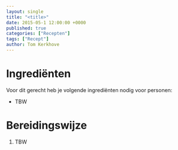 ```yaml
---
layout: single
title: "<title>"
date: 2015-05-1 12:00:00 +0000
published: true
categories: ["Recepten"]
tags: ["Recept"]
author: Tom Kerkhove
---
```


# Ingrediënten
Voor dit gerecht heb je volgende ingrediënten nodig voor <aantal> personen:

- TBW

# Bereidingswijze

1. TBW